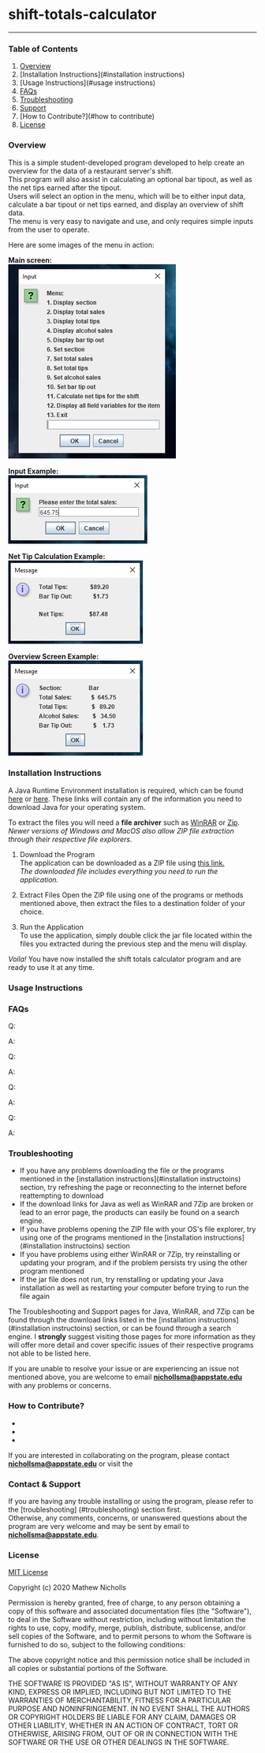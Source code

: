 # shift-totals-calculator

-----------------------------------------------------------------------------

### Table of Contents
1. [Overview](#overview)
2. [Installation Instructions](#installation instructions)
3. [Usage Instructions](#usage instructions)
4. [FAQs](#faqs)
5. [Troubleshooting](#troubleshooting)
6. [Support](#suport)
7. [How to Contribute?](#how to contribute)
8. [License](#license)

### Overview
 This is a simple student-developed program developed to help create an overview for the data of a restaurant server's shift.  
 This program will also assist in calculating an optional bar tipout, as well as the net tips earned after the tipout.  
 Users will select an option in the menu, which will be to either input data, calculate a bar tipout or net tips earned, and display an overview of shift data.  
 The menu is very easy to navigate and use, and only requires simple inputs from the user to operate.  

 Here are some images of the menu in action:  
 
 **Main screen:**  
 ![Main screen of the menu](images/menu.PNG)
 
 **Input Example:**  
 ![Inputting total sales](images/inputEx.PNG)
 
 **Net Tip Calculation Example:**  
 ![Example of calculating net tips](images/netTipsEx.PNG)
 
 **Overview Screen Example:**  
 ![Example of overview screen](images/overviewEx.PNG)
 
### Installation Instructions
 A Java Runtime Environment installation is required, which can be found [here](https://www.java.com/en/download) or [here](https://www.oracle.com/java/technologies/javase-downloads.html). These links will contain any of the information you need to download Java for your operating system.

To extract the files you will need a **file archiver** such as [WinRAR](https://www.rarlab.com/download.htm) or [Zip](https://www.7-zip.org/download.html).  
*Newer versions of Windows and MacOS also allow ZIP file extraction through their respective file explorers.*

 1. Download the Program  
  The application can be downloaded as a ZIP file using [this link.](https://github.com/nichollsma/shift-totals-calculator/archive/master.zip)  
  *The downloaded file includes everything you need to run the application.*
 
 2. Extract Files 
  Open the ZIP file using one of the programs or methods mentioned above, then extract the files to a destination folder of your choice.
  
 3. Run the Application  
  To use the application, simply double click the jar file located within the files you extracted during the previous step and the menu will display.
  
*Voila!* You have now installed the shift totals calculator program and are ready to use it at any time.
 
### Usage Instructions
 
### FAQs

Q: 

A:

Q:

A:

Q:

A:

Q:

A:
 
### Troubleshooting
 
 * If you have any problems downloading the file or the programs mentioned in the [installation instructions](#installation instructoins) section, try refreshing the page or reconnecting to the internet before reattempting to download
 * If the download links for Java as well as WinRAR and 7Zip are broken or lead to an error page, the products can easily be found on a search engine.
 * If you have problems opening the ZIP file with your OS's file explorer, try using one of the programs mentioned in the [installation instructions](#installation instructoins) section
 * If you have problems using either WinRAR or 7Zip, try reinstalling or updating your program, and if the problem persists try using the other program mentioned
 * If the jar file does not run, try renstalling or updating your Java installation as well as restarting your computer before trying to run the file again
 
The Troubleshooting and Support pages for Java, WinRAR, and 7Zip can be found through the download links listed in the [installation instructions](#installation instructoins) section, or can be found through a search engine. I **strongly** suggest visiting those pages for more information as they will offer more detail and cover specific issues of their respective programs not able to be listed here.
 
If you are unable to resolve your issue or are experiencing an issue not mentioned above, you are welcome to email **nichollsma@appstate.edu** with any problems or concerns.
 

 
 
### How to Contribute?
 * 
 * 
 * 
 
If you are interested in collaborating on the program, please contact **nichollsma@appstate.edu** or visit the 
 
### Contact & Support

If you are having any trouble installing or using the program, please refer to the [troubleshooting] (#troubleshooting) section first.  
Otherwise, any comments, concerns, or unanswered questions about the program are very welcome and may be sent by email to **nichollsma@appstate.edu**.

### License
 
 [MIT License](https://github.com/nichollsma/shift-totals-calculator/blob/master/LICENSE)

 Copyright (c) 2020 Mathew Nicholls

 Permission is hereby granted, free of charge, to any person obtaining a copy
 of this software and associated documentation files (the "Software"), to deal
 in the Software without restriction, including without limitation the rights
 to use, copy, modify, merge, publish, distribute, sublicense, and/or sell
 copies of the Software, and to permit persons to whom the Software is
 furnished to do so, subject to the following conditions:

 The above copyright notice and this permission notice shall be included in all
 copies or substantial portions of the Software.

 THE SOFTWARE IS PROVIDED "AS IS", WITHOUT WARRANTY OF ANY KIND, EXPRESS OR
 IMPLIED, INCLUDING BUT NOT LIMITED TO THE WARRANTIES OF MERCHANTABILITY,
 FITNESS FOR A PARTICULAR PURPOSE AND NONINFRINGEMENT. IN NO EVENT SHALL THE
 AUTHORS OR COPYRIGHT HOLDERS BE LIABLE FOR ANY CLAIM, DAMAGES OR OTHER
 LIABILITY, WHETHER IN AN ACTION OF CONTRACT, TORT OR OTHERWISE, ARISING FROM,
 OUT OF OR IN CONNECTION WITH THE SOFTWARE OR THE USE OR OTHER DEALINGS IN THE
 SOFTWARE.
